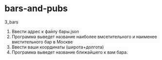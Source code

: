 # bars-and-pubs
3_bars

1. Ввести адрес к файлу бары.json 
2. Программа выведет название наиболее вмсетительного и наименее вмстительного бар в Москве
3. Ввести ваши координаты (широта+долгота)
4. Программа выведет название ближайшего к вам бара.
 
